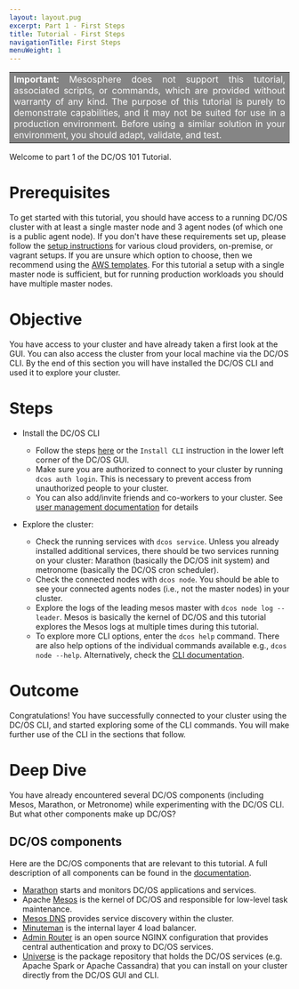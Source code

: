 ```yaml
---
layout: layout.pug
excerpt: Part 1 - First Steps
title: Tutorial - First Steps
navigationTitle: First Steps
menuWeight: 1
---
```


<table class=“table” bgcolor=#858585>
<tr> 
  <td align=justify style=color:white><strong>Important:</strong> Mesosphere does not support this tutorial, associated scripts, or commands, which are provided without warranty of any kind. The purpose of this tutorial is purely to demonstrate capabilities, and it may not be suited for use in a production environment. Before using a similar solution in your environment, you should adapt, validate, and test.</td> 
</tr> 
</table>

Welcome to part 1 of the DC/OS 101 Tutorial.

# Prerequisites
To get started with this tutorial, you should have access to a running DC/OS cluster with at least a single master node and 3 agent nodes (of which one is a public agent node). If you don't have these requirements set up, please follow the [setup instructions](/dcos/1.11/installing/) for various cloud providers, on-premise, or vagrant setups.
If you are unsure which option to choose, then we recommend using the <a href="https://downloads.dcos.io/dcos/stable/aws.html" target="_blank">AWS templates</a>. For this tutorial a setup with a single master node is sufficient, but for running production workloads you should have multiple master nodes.

# Objective
You have access to your cluster and have already taken a first look at the GUI. You can also access the cluster from your local machine via the DC/OS CLI. By the end of this section you will have installed the DC/OS CLI and used it to explore your cluster.

# Steps
  * Install the DC/OS CLI
    * Follow the steps [here](/dcos/1.11/cli/install/) or the `Install CLI` instruction in the lower left corner of the DC/OS GUI.
    * Make sure you are authorized to connect to your cluster by running `dcos auth login`. This is necessary to prevent access from unauthorized people to your cluster.
    * You can also add/invite friends and co-workers to your cluster. See [user management documentation](/dcos/1.11/security/ent/users-groups/) for details

  * Explore the cluster:
      * Check the running services with `dcos service`. Unless you already installed additional services, there should be two services running on your cluster: Marathon (basically the DC/OS init system) and metronome (basically the DC/OS cron scheduler).
      * Check the connected nodes with `dcos node`. You should be able to see your connected agents nodes (i.e., not the master nodes) in your cluster.
      * Explore the logs of the leading mesos master with `dcos node log --leader`. Mesos is basically the kernel of DC/OS and this tutorial explores the Mesos logs at multiple times during this tutorial.
      * To explore more CLI options, enter the `dcos help` command. There are also help options of the individual commands available e.g., `dcos node --help`. Alternatively, check the [CLI documentation](/dcos/1.11/cli/).

# Outcome
Congratulations! You have successfully connected to your cluster using the DC/OS CLI, and started exploring some of the CLI commands.
You will make further use of the CLI in the sections that follow.

# Deep Dive
You have already encountered several DC/OS components (including Mesos, Marathon, or Metronome) while experimenting with the DC/OS CLI.
But what other components make up DC/OS?

## DC/OS components
Here are the DC/OS components that are relevant to this tutorial. A full description of all components can be found in the [documentation](/dcos/1.11/overview/architecture/components/).
* [Marathon](/dcos/1.11/overview/architecture/components/#marathon) starts and monitors DC/OS applications and services.
* Apache [Mesos](/dcos/1.11/overview/architecture/components/#apache-mesos) is the kernel of DC/OS and responsible for low-level task maintenance.
* [Mesos DNS](/dcos/1.11/overview/architecture/components/#mesos-dns) provides service discovery within the cluster.
* [Minuteman](/dcos/1.11/overview/architecture/components/#minuteman) is the internal layer 4 load balancer.
* [Admin Router](/dcos/1.11/overview/architecture/components/#admin-router) is an open source NGINX configuration that provides central authentication and proxy to DC/OS services.
* [Universe](/dcos/1.11/overview/architecture/components/#dcos-package-manager) is the package repository that holds the DC/OS services (e.g. Apache Spark or Apache Cassandra) that you can install on your cluster directly from the DC/OS GUI and CLI.
